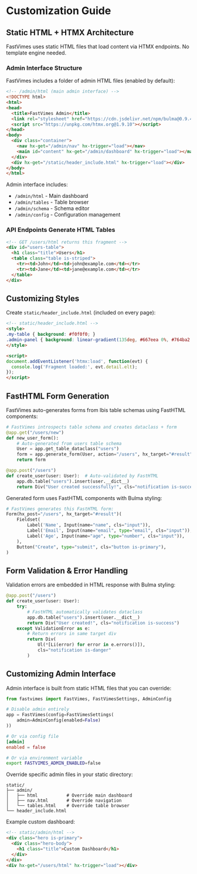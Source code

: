 # Customization Guide

## Static HTML + HTMX Architecture

FastVimes uses static HTML files that load content via HTMX endpoints. No template engine needed.

### Admin Interface Structure

FastVimes includes a folder of admin HTML files (enabled by default):

```html
<!-- /admin/html (main admin interface) -->
<!DOCTYPE html>
<html>
<head>
  <title>FastVimes Admin</title>
  <link rel="stylesheet" href="https://cdn.jsdelivr.net/npm/bulma@0.9.4/css/bulma.min.css">
  <script src="https://unpkg.com/htmx.org@1.9.10"></script>
</head>
<body>
  <div class="container">
    <nav hx-get="/admin/nav" hx-trigger="load"></nav>
    <main id="content" hx-get="/admin/dashboard" hx-trigger="load"></main>
  </div>
  <div hx-get="/static/header_include.html" hx-trigger="load"></div>
</body>
</html>
```

Admin interface includes:
- `/admin/html` - Main dashboard
- `/admin/tables` - Table browser
- `/admin/schema` - Schema editor
- `/admin/config` - Configuration management

### API Endpoints Generate HTML Tables

```html
<!-- GET /users/html returns this fragment -->
<div id="users-table">
  <h1 class="title">Users</h1>
  <table class="table is-striped">
    <tr><td>John</td><td>john@example.com</td></tr>
    <tr><td>Jane</td><td>jane@example.com</td></tr>
  </table>
</div>
```

## Customizing Styles

Create `static/header_include.html` (included on every page):

```html
<!-- static/header_include.html -->
<style>
.my-table { background: #f0f0f0; }
.admin-panel { background: linear-gradient(135deg, #667eea 0%, #764ba2 100%); }
</style>

<script>
document.addEventListener('htmx:load', function(evt) {
  console.log('Fragment loaded:', evt.detail.elt);
});
</script>
```

## FastHTML Form Generation

FastVimes auto-generates forms from Ibis table schemas using FastHTML components:

```python
# FastVimes introspects table schema and creates dataclass + form
@app.get("/users/new")
def new_user_form():
    # Auto-generated from users table schema
    User = app.get_table_dataclass("users")
    form = app.generate_form(User, action="/users", hx_target="#result")
    return form

@app.post("/users") 
def create_user(user: User):  # Auto-validated by FastHTML
    app.db.table("users").insert(user.__dict__)
    return Div("User created successfully!", cls="notification is-success")
```

Generated form uses FastHTML components with Bulma styling:

```python
# FastVimes generates this FastHTML form:
Form(hx_post="/users", hx_target="#result")(
    Fieldset(
        Label('Name', Input(name="name", cls="input")),
        Label('Email', Input(name="email", type="email", cls="input")),
        Label('Age', Input(name="age", type="number", cls="input")),
    ),
    Button("Create", type="submit", cls="button is-primary"),
)
```

## Form Validation & Error Handling

Validation errors are embedded in HTML response with Bulma styling:

```python
@app.post("/users")
def create_user(user: User):
    try:
        # FastHTML automatically validates dataclass
        app.db.table("users").insert(user.__dict__)
        return Div("User created!", cls="notification is-success")
    except ValidationError as e:
        # Return errors in same target div
        return Div(
            Ul(*[Li(error) for error in e.errors()]),
            cls="notification is-danger"
        )
```

## Customizing Admin Interface

Admin interface is built from static HTML files that you can override:

```python
from fastvimes import FastVimes, FastVimesSettings, AdminConfig

# Disable admin entirely
app = FastVimes(config=FastVimesSettings(
    admin=AdminConfig(enabled=False)
))
```

```toml
# Or via config file
[admin]
enabled = false
```

```bash
# Or via environment variable
export FASTVIMES_ADMIN_ENABLED=false
```

Override specific admin files in your static directory:

```
static/
├── admin/
│   ├── html           # Override main dashboard  
│   ├── nav.html       # Override navigation
│   └── tables.html    # Override table browser
└── header_include.html
```

Example custom dashboard:
```html
<!-- static/admin/html -->
<div class="hero is-primary">
  <div class="hero-body">
    <h1 class="title">Custom Dashboard</h1>
  </div>
</div>
<div hx-get="/users/html" hx-trigger="load"></div>
```
